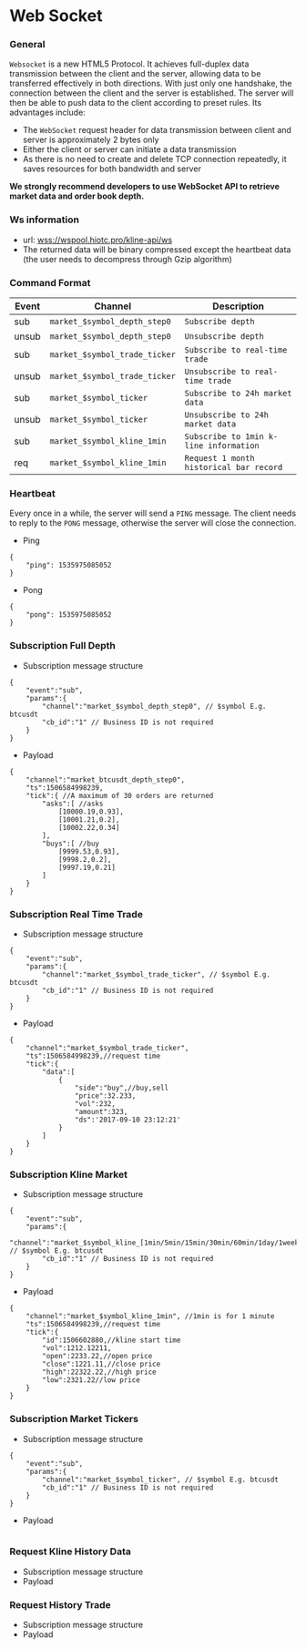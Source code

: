 # Web Socket

### General

`Websocket` is a new HTML5 Protocol. It achieves full-duplex data transmission between the client and the server, allowing data to be transferred effectively in both directions. With just only one handshake, the connection between the client and the server is established. The server will then be able to push data to the client according to preset rules. Its advantages include:

* The `WebSocket` request header for data transmission between client and server is approximately 2 bytes only
* Either the client or server can initiate a data transmission
* As there is no need to create and delete TCP connection repeatedly, it saves resources for both bandwidth and server

**We strongly recommend developers to use WebSocket API to retrieve market data and order book depth.**

### Ws information

* url: [wss://wspool.hiotc.pro/kline-api/ws](wss://wspool.hiotc.pro/kline-api/ws)
* The returned data will be binary compressed except the heartbeat data (the user needs to decompress through Gzip algorithm)

### Command Format

| Event | Channel                       | Description                             |
| ----- | ----------------------------- | --------------------------------------- |
| sub   | `market_$symbol_depth_step0`  | `Subscribe depth`                       |
| unsub | `market_$symbol_depth_step0`  | `Unsubscribe depth`                     |
| sub   | `market_$symbol_trade_ticker` | `Subscribe to real-time trade`          |
| unsub | `market_$symbol_trade_ticker` | `Unsubscribe to real-time trade`        |
| sub   | `market_$symbol_ticker`       | `Subscribe to 24h market data`          |
| unsub | `market_$symbol_ticker`       | `Unsubscribe to 24h market data`        |
| sub   | `market_$symbol_kline_1min`   | `Subscribe to 1min k-line information`  |
| req   | `market_$symbol_kline_1min`   | `Request 1 month historical bar record` |



### Heartbeat

Every once in a while, the server will send a `PING` message. The client needs to reply to the `PONG` message, otherwise the server will close the connection.

* Ping

```
{
    "ping": 1535975085052
}
```

* Pong

```
{
    "pong": 1535975085052
}
```



### **Subscription Full Depth**

* Subscription message structure

```
{
    "event":"sub",
    "params":{
        "channel":"market_$symbol_depth_step0", // $symbol E.g. btcusdt
        "cb_id":"1" // Business ID is not required
    }
}
```

* Payload

```
{
    "channel":"market_btcusdt_depth_step0",
    "ts":1506584998239,
    "tick":{ //A maximum of 30 orders are returned
        "asks":[ //asks
            [10000.19,0.93],
            [10001.21,0.2],
            [10002.22,0.34]
        ],
        "buys":[ //buy
            [9999.53,0.93],
            [9998.2,0.2],
            [9997.19,0.21]
        ]
    }
}
```



### **Subscription Real Time Trade**

* Subscription message structure

```
{
    "event":"sub",
    "params":{
        "channel":"market_$symbol_trade_ticker", // $symbol E.g. btcusdt
        "cb_id":"1" // Business ID is not required
    }
}
```

* Payload

```
{
    "channel":"market_$symbol_trade_ticker",
    "ts":1506584998239,//request time
    "tick":{
        "data":[
            {
                "side":"buy",//buy,sell
                "price":32.233,
                "vol":232,
                "amount":323,
                "ds":'2017-09-10 23:12:21'
            }
        ]
    }
}
```



### **Subscription Kline Market**

* Subscription message structure

```
{
    "event":"sub",
    "params":{
        "channel":"market_$symbol_kline_[1min/5min/15min/30min/60min/1day/1week/1month]", // $symbol E.g. btcusdt 
        "cb_id":"1" // Business ID is not required
    }
}
```

* Payload

```
{
    "channel":"market_$symbol_kline_1min", //1min is for 1 minute
    "ts":1506584998239,//request time
    "tick":{
        "id":1506602880,//kline start time
        "vol":1212.12211,
        "open":2233.22,//open price
        "close":1221.11,//close price
        "high":22322.22,//high price
        "low":2321.22//low price
    }
}
```



### **Subscription** Market Tickers

* Subscription message structure

```
{
    "event":"sub",
    "params":{
        "channel":"market_$symbol_ticker", // $symbol E.g. btcusdt 
        "cb_id":"1" // Business ID is not required
    }
}
```

* Payload

```
```



### Request Kline History Data

* Subscription message structure
* Payload



### Request History Trade

* Subscription message structure
* Payload

